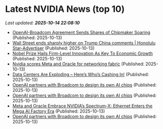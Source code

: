 # Latest NVIDIA News (top 10)
_Last updated: **2025-10-14 22:08:10**_

- [OpenAI-Broadcom Agreement Sends Shares of Chipmaker Soaring](https://financialpost.com/pmn/business-pmn/openai-broadcom-agreement-sends-shares-of-chipmaker-soaring) (Published: 2025-10-13)
- [Wall Street ends sharply higher on Trump China comments | Honolulu Star-Advertiser](https://www.staradvertiser.com/2025/10/13/breaking-news/wall-street-ends-sharply-higher-on-trump-china-comments/) (Published: 2025-10-13)
- [Nobel Prize Hails Firm-Level Innovation As Key To Economic Growth](https://www.forbes.com/sites/stevedenning/2025/10/13/nobel-prize-hails-firm-level-innovation-as-key-to-economic-growth/) (Published: 2025-10-13)
- [Nvidia scores Meta and Oracle for networking fabric](https://www.computerweekly.com/news/366632665/Nvidia-scores-Meta-and-Oracle-for-networking-fabric) (Published: 2025-10-13)
- [Data Centers Are Exploding – Here’s Who’s Cashing In!](https://biztoc.com/x/390616e488d4ffb3) (Published: 2025-10-13)
- [OpenAI partners with Broadcom to design its own AI chips](https://abcnews.go.com/US/wireStory/openai-partners-broadcom-design-ai-chips-126490973) (Published: 2025-10-13)
- [OpenAI partners with Broadcom to design its own AI chips](https://japantoday.com/category/tech/openai-partners-with-broadcom-to-design-its-own-ai-chips) (Published: 2025-10-13)
- [Meta and Oracle Embrace NVIDIA’s Spectrum-X: Ethernet Enters the Mega AI Factory Era](https://siliconangle.com/2025/10/13/meta-oracle-embrace-nvidias-spectrum-x-ethernet-enters-mega-ai-factory-era/) (Published: 2025-10-13)
- [OpenAI partners with Broadcom to design its own AI chips](https://financialpost.com/pmn/openai-partners-with-broadcom-to-design-its-own-ai-chips) (Published: 2025-10-13)
